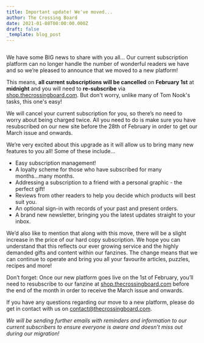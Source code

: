 ```yaml
---
title: Important update! We've moved...
author: The Crossing Board
date: 2021-01-08T00:00:00.000Z
draft: false
_template: blog_post
---
```



<div class="image-center">
<img class="no-border" src="/images/calendar/sold-out.png" alt="" />
</div>

We have some BIG news to share with you all... Our current subscription platform can no longer handle the number of wonderful readers we have and so we’re pleased to announce that we moved to a new platform!

This means, **all current subscriptions will be cancelled** on **February 1st** at **midnight** and you will need to **re-subscribe** via [shop.thecrossingboard.com](https://shop.thecrossingboard.com). But don't worry, unlike many of Tom Nook's tasks, this one's easy!

We will cancel your current subscription for you, so there’s no need to worry about being charged twice. All you need to do is make sure you have resubscribed on our new site before the 28th of February in order to get our March issue and onwards.

We’re very excited about this upgrade as it will allow us to bring many new features to you all! Some of these include...

- Easy subscription management!
- A loyalty scheme for those who have subscribed for many months...many months.
- Addressing a subscription to a friend with a personal graphic - the perfect gift!
- Reviews from other readers to help you decide which products will best suit you.
- An optional sign-in with records of your past and present orders.
- A brand new newsletter, bringing you the latest updates straight to your inbox.

We’d also like to mention that along with this move, there will be a slight increase in the price of our hard copy subscription. We hope you can understand that this reflects our ever growing service and the highly demanded gifts and content within our fanzines. The change means that we can continue to operate and bring you all your favourite articles, puzzles, recipes and more!

Don’t forget: Once our new platform goes live on the 1st of February, you’ll need to resubscribe to our fanzine at [shop.thecrossingboard.com](https://shop.thecrossingboard.com) before the end of the month in order to receive the March issue and onwards.

If you have any questions regarding our move to a new platform, please do get in contact with us on contact@thecrossingboard.com.

_We will be sending further emails with reminders and information to our current subscribers to ensure everyone is aware and doesn’t miss out during our migration!_
